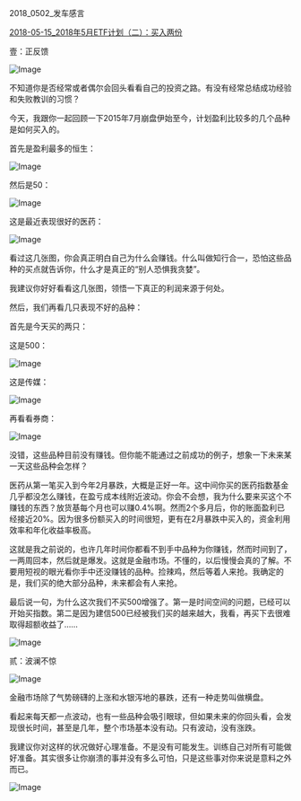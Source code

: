 2018_0502_发车感言

[2018-05-15_2018年5月ETF计划（二）：买入两份](https://mp.weixin.qq.com/s?__biz=MzIwMTIzNDMwNA==&mid=2653408812&idx=1&sn=be9a31e658f0dcb4e2cd5070044219e9&chksm=8d226cc3ba55e5d5220af47191f92cc045b987a249b0306c77656a78ccbde9d4f07071a86fe9&scene=27#wechat_redirect)



壹：正反馈



![Image](https://mmbiz.qpic.cn/mmbiz_png/SEPick5M9xjO34vuPFJsApKVNOnxEg2p1fWBamYrSUGJ2baYrHgKFDCvrop1YZLwstx0pjh0sbT9hDpqBtic5tOA/640?wx_fmt=png&tp=webp&wxfrom=5&wx_lazy=1&wx_co=1)

不知道你是否经常或者偶尔会回头看看自己的投资之路。有没有经常总结成功经验和失败教训的习惯？

 

今天，我跟你一起回顾一下2015年7月崩盘伊始至今，计划盈利比较多的几个品种是如何买入的。

 

首先是盈利最多的恒生：

 

 

![Image](https://mmbiz.qpic.cn/mmbiz_png/SEPick5M9xjO34vuPFJsApKVNOnxEg2p1kknG5kFGicDRpFPJkI5qlR5kzT6dTgNjCP1jJGgtlIvfSlInoZkEKmQ/640?wx_fmt=png&tp=webp&wxfrom=5&wx_lazy=1&wx_co=1)



然后是50：

 

![Image](https://mmbiz.qpic.cn/mmbiz_png/SEPick5M9xjO34vuPFJsApKVNOnxEg2p1Y8tbibxiaUOOWDv4icibo0xnZNRs51mfCF8Ecibkuo4IduSejpthEiaqHtCw/640?wx_fmt=png&tp=webp&wxfrom=5&wx_lazy=1&wx_co=1)

 

这是最近表现很好的医药：

 



![Image](https://mmbiz.qpic.cn/mmbiz_png/SEPick5M9xjO34vuPFJsApKVNOnxEg2p1qSKpIhQWKMuY7QBGZUlsInCtZiaQjicSIONFoKRmGa8xY0MP8Caib1jdw/640?wx_fmt=png&tp=webp&wxfrom=5&wx_lazy=1&wx_co=1)

 

看过这几张图，你会真正明白自己为什么会赚钱。什么叫做知行合一，恐怕这些品种的买点就告诉你，什么才是真正的“别人恐惧我贪婪”。

 

我建议你好好看看这几张图，领悟一下真正的利润来源于何处。

 

然后，我们再看几只表现不好的品种：

 

首先是今天买的两只：

 

这是500：



![Image](https://mmbiz.qpic.cn/mmbiz_png/SEPick5M9xjO34vuPFJsApKVNOnxEg2p1NpaUZ9cTDibazNftywD4Texdw9pfpwBaPpqic96QWrcCj8udCyhq5Nrg/640?wx_fmt=png&tp=webp&wxfrom=5&wx_lazy=1&wx_co=1)





这是传媒：

 

![Image](https://mmbiz.qpic.cn/mmbiz_png/SEPick5M9xjO34vuPFJsApKVNOnxEg2p1icC6fQiaOFibgbV8lZ5qib4EicIcLE6icOCTiaumX0PQZSibyoBVrvs1Yecy3g/640?wx_fmt=png&tp=webp&wxfrom=5&wx_lazy=1&wx_co=1)





再看看券商：

 

![Image](https://mmbiz.qpic.cn/mmbiz_png/SEPick5M9xjO34vuPFJsApKVNOnxEg2p1LPudqP5BFXqfvWZ1ZmXic261N15SmrLKv3CTPRq8hUG5zINAk225zcA/640?wx_fmt=png&tp=webp&wxfrom=5&wx_lazy=1&wx_co=1)



 

没错，这些品种目前没有赚钱。但你能不能通过之前成功的例子，想象一下未来某一天这些品种会怎样？

 

医药从第一笔买入到今年2月暴跌，大概是正好一年。这中间你买的医药指数基金几乎都没怎么赚钱，在盈亏成本线附近波动。你会不会想，我为什么要来买这个不赚钱的东西？放货基每个月也可以赚0.4%啊。然而2个多月后，你的账面盈利已经接近20%。因为很多份额买入的时间很短，更有在2月暴跌中买入的，资金利用效率和年化收益率极高。

 

这就是我之前说的，也许几年时间你都看不到手中品种为你赚钱，然而时间到了，一两周回本，然后就是爆发。这就是金融市场。不懂的，以后慢慢会真的了解。不要用短视的眼光看你手中还没赚钱的品种。捡辣鸡，然后等着人来抢。我确定的是，我们买的绝大部分品种，未来都会有人来抢。



最后说一句，为什么这次我们不买500增强了。第一是时间空间的问题，已经可以开始买指数。第二是因为建信500已经被我们买的越来越大，我看，再买下去很难取得超额收益了……



![Image](https://mmbiz.qpic.cn/mmbiz_png/SEPick5M9xjO34vuPFJsApKVNOnxEg2p1gh2yIjM68ENNVPLePYcYibLCkjBfs1nR2X9BGuobo3q1Xf5YYSvjAEw/640?wx_fmt=png&tp=webp&wxfrom=5&wx_lazy=1&wx_co=1)











贰：波澜不惊



![Image](https://mmbiz.qpic.cn/mmbiz_png/SEPick5M9xjO34vuPFJsApKVNOnxEg2p1fWBamYrSUGJ2baYrHgKFDCvrop1YZLwstx0pjh0sbT9hDpqBtic5tOA/640?wx_fmt=png&tp=webp&wxfrom=5&wx_lazy=1&wx_co=1)

金融市场除了气势磅礴的上涨和水银泻地的暴跌，还有一种走势叫做横盘。

 

看起来每天都一点波动，也有一些品种会吸引眼球，但如果未来的你回头看，会发现很长时间，甚至是几年，整个市场基本没有动。只有波动，没有涨跌。

 

我建议你对这样的状况做好心理准备。不是没有可能发生。训练自己对所有可能做好准备。其实很多让你崩溃的事并没有多么可怕，只是这些事对你来说是意料之外而已。



![Image](https://mmbiz.qpic.cn/mmbiz_png/SEPick5M9xjO34vuPFJsApKVNOnxEg2p1gh2yIjM68ENNVPLePYcYibLCkjBfs1nR2X9BGuobo3q1Xf5YYSvjAEw/640?wx_fmt=png&tp=webp&wxfrom=5&wx_lazy=1&wx_co=1)